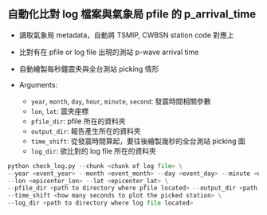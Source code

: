 
## 自動化比對 log 檔案與氣象局 pfile 的 p_arrival_time
  
  * 讀取氣象局 metadata，自動將 TSMIP, CWBSN station code 對應上
  * 比對有在 pfile or log file 出現的測站 p-wave arrival time
  * 自動繪製每秒鐘震央與全台測站 picking 情形

  * Arguments:
      * `year`, `month`, `day`, `hour`, `minute`, `second`: 發震時間相關參數
      * `lon`, `lat`: 震央座標
      * `pfile_dir`: pfile 所在的資料夾
      * `output_dir`: 報告產生所在的資料夾
      * `time_shift`: 從發震時間算起，要往後繪製幾秒的全台測站 picking 圖
      * `log_dir`: 欲比對的 log file 所在的資料夾

```python
python check_log.py --chunk <chunk of log file> \
--year <event_year> --month <event_month> --day <event_day> --minute <event_minute> --second <event_second> \
--lon <epicenter_lon> --lat <epicenter_lat> \
--pfile_dir <path to directory where pfile located> --output_dir <path to report> \
--time_shift <how many seconds to plot the picked station> \
--log_dir <path to directory where log file located> 
```
